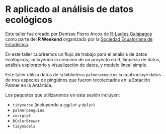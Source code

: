 # R aplicado al análisis de datos ecológicos

Este taller fue creado por Denisse Fierro Arcos de [R-Ladies Galápagos](https://twitter.com/rladiesgps) como parte del **R Weekend** organizado por la [Sociedad Ecuatoriana de Estadística](https://www.facebook.com/socecuest/).  

En este taller cubriremos un flujo de trabajo para el análisis de datos ecológicos, incluyendo la creación de un proyecto en R, limpieza de datos, análisis exploratorio y visualización de datos, y modelo lineal simple.  

Este taller utiliza datos de la biblioteca `palmerpenguins` la cual incluye datos de tres especies de pingüinos que fueron recolectados en la Estación Palmer en la Antártida.

Los paquetes que utilizaremos en esta sesión incluyen:  
- `tidyverse` (incluyendo a `ggplot` y `dplyr`)  
- `palmerpenguins`  
- `corrplot`  
- `RColorBrewer`  
- `tidymodels`  
